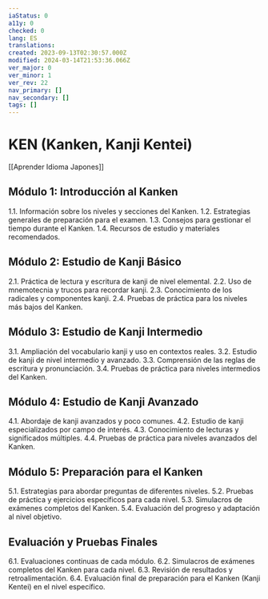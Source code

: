 ```yaml
---
iaStatus: 0
a11y: 0
checked: 0
lang: ES
translations: 
created: 2023-09-13T02:30:57.000Z
modified: 2024-03-14T21:53:36.066Z
ver_major: 0
ver_minor: 1
ver_rev: 22
nav_primary: []
nav_secondary: []
tags: []
---
```

# KEN (Kanken, Kanji Kentei)

[[Aprender Idioma Japones]]

## Módulo 1: Introducción al Kanken

1.1. Información sobre los niveles y secciones del Kanken.
1.2. Estrategias generales de preparación para el examen.
1.3. Consejos para gestionar el tiempo durante el Kanken.
1.4. Recursos de estudio y materiales recomendados.

## Módulo 2: Estudio de Kanji Básico

2.1. Práctica de lectura y escritura de kanji de nivel elemental.
2.2. Uso de mnemotecnia y trucos para recordar kanji.
2.3. Conocimiento de los radicales y componentes kanji.
2.4. Pruebas de práctica para los niveles más bajos del Kanken.

## Módulo 3: Estudio de Kanji Intermedio

3.1. Ampliación del vocabulario kanji y uso en contextos reales.
3.2. Estudio de kanji de nivel intermedio y avanzado.
3.3. Comprensión de las reglas de escritura y pronunciación.
3.4. Pruebas de práctica para niveles intermedios del Kanken.

## Módulo 4: Estudio de Kanji Avanzado

4.1. Abordaje de kanji avanzados y poco comunes.
4.2. Estudio de kanji especializados por campo de interés.
4.3. Conocimiento de lecturas y significados múltiples.
4.4. Pruebas de práctica para niveles avanzados del Kanken.

## Módulo 5: Preparación para el Kanken

5.1. Estrategias para abordar preguntas de diferentes niveles.
5.2. Pruebas de práctica y ejercicios específicos para cada nivel.
5.3. Simulacros de exámenes completos del Kanken.
5.4. Evaluación del progreso y adaptación al nivel objetivo.

## Evaluación y Pruebas Finales

6.1. Evaluaciones continuas de cada módulo.
6.2. Simulacros de exámenes completos del Kanken para cada nivel.
6.3. Revisión de resultados y retroalimentación.
6.4. Evaluación final de preparación para el Kanken (Kanji Kentei) en el nivel específico.



